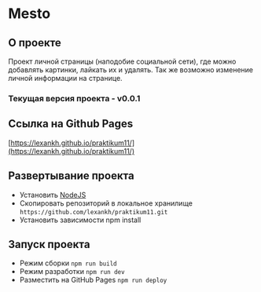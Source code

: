 # Mesto


## О проекте
Проект личной страницы (наподобие социальной сети), где можно добавлять картинки, лайкать их и удалять. Так же возможно изменение личной информации на странице.

### Текущая версия проекта - v0.0.1

## Ссылка на Github Pages
[https://lexankh.github.io/praktikum11/](https://lexankh.github.io/praktikum11/)

## Развертывание проекта
* Установить [NodeJS](https://nodejs.org/en/)
* Скопировать репозиторий в локальное хранилище `https://github.com/lexankh/praktikum11.git`
* Установить зависимости npm install

## Запуск проекта
* Режим сборки `npm run build`
* Режим разработки `npm run dev`
* Разместить на GitHub Pages `npm run deploy`

